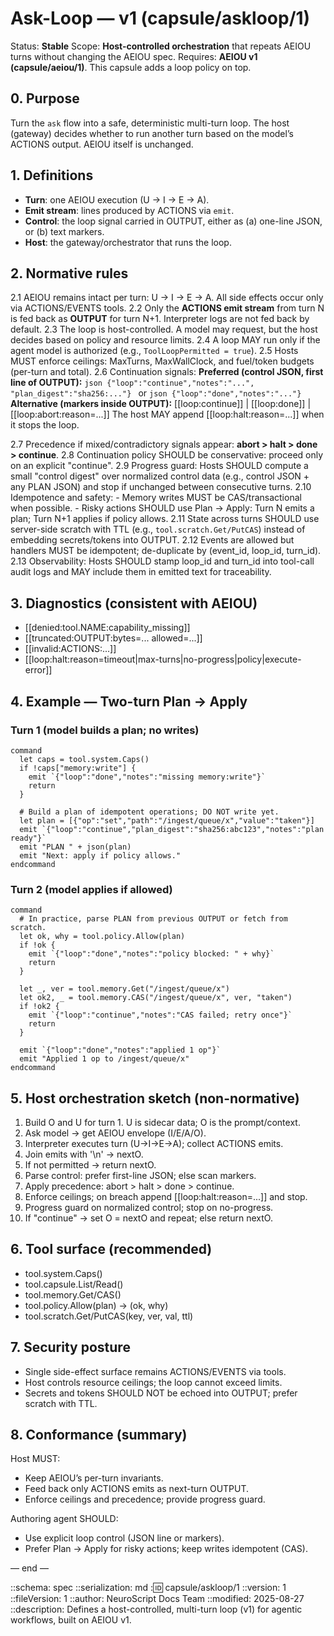 # Ask-Loop — v1 (capsule/askloop/1)

Status: **Stable**
Scope: **Host-controlled orchestration** that repeats AEIOU turns without changing the AEIOU spec.
Requires: **AEIOU v1 (capsule/aeiou/1)**. This capsule adds a loop policy on top.

## 0. Purpose
Turn the `ask` flow into a safe, deterministic multi-turn loop. The host (gateway) decides whether to run another turn based on the model’s ACTIONS output. AEIOU itself is unchanged.

## 1. Definitions
- **Turn**: one AEIOU execution (U → I → E → A).
- **Emit stream**: lines produced by ACTIONS via `emit`.
- **Control**: the loop signal carried in OUTPUT, either as (a) one-line JSON, or (b) text markers.
- **Host**: the gateway/orchestrator that runs the loop.

## 2. Normative rules
2.1 AEIOU remains intact per turn: U → I → E → A. All side effects occur only via ACTIONS/EVENTS tools.
2.2 Only the **ACTIONS emit stream** from turn N is fed back as **OUTPUT** for turn N+1. Interpreter logs are not fed back by default.
2.3 The loop is host-controlled. A model may request, but the host decides based on policy and resource limits.
2.4 A loop MAY run only if the agent model is authorized (e.g., `ToolLoopPermitted = true`).
2.5 Hosts MUST enforce ceilings: MaxTurns, MaxWallClock, and fuel/token budgets (per-turn and total).
2.6 Continuation signals:
    **Preferred (control JSON, first line of OUTPUT):**
    ```json
    {"loop":"continue","notes":"...", "plan_digest":"sha256:..."}
    ```
    or
    ```json
    {"loop":"done","notes":"..."}
    ```
    **Alternative (markers inside OUTPUT):**
    [[loop:continue]] | [[loop:done]] | [[loop:abort:reason=...]]
    The host MAY append [[loop:halt:reason=...]] when it stops the loop.

2.7 Precedence if mixed/contradictory signals appear: **abort > halt > done > continue**.
2.8 Continuation policy SHOULD be conservative: proceed only on an explicit "continue".
2.9 Progress guard: Hosts SHOULD compute a small "control digest" over normalized control data (e.g., control JSON + any PLAN JSON) and stop if unchanged between consecutive turns.
2.10 Idempotence and safety:
     - Memory writes MUST be CAS/transactional when possible.
     - Risky actions SHOULD use Plan → Apply: Turn N emits a plan; Turn N+1 applies if policy allows.
2.11 State across turns SHOULD use server-side scratch with TTL (e.g., `tool.scratch.Get/PutCAS`) instead of embedding secrets/tokens into OUTPUT.
2.12 Events are allowed but handlers MUST be idempotent; de-duplicate by (event_id, loop_id, turn_id).
2.13 Observability: Hosts SHOULD stamp loop_id and turn_id into tool-call audit logs and MAY include them in emitted text for traceability.

## 3. Diagnostics (consistent with AEIOU)
- [[denied:tool.NAME:capability_missing]]
- [[truncated:OUTPUT:bytes=... allowed=...]]
- [[invalid:ACTIONS:...]]
- [[loop:halt:reason=timeout|max-turns|no-progress|policy|execute-error]]

## 4. Example — Two-turn Plan → Apply
### Turn 1 (model builds a plan; no writes)
```neuroscript
command
  let caps = tool.system.Caps()
  if !caps["memory:write"] {
    emit `{"loop":"done","notes":"missing memory:write"}`
    return
  }

  # Build a plan of idempotent operations; DO NOT write yet.
  let plan = [{"op":"set","path":"/ingest/queue/x","value":"taken"}]
  emit `{"loop":"continue","plan_digest":"sha256:abc123","notes":"plan ready"}`
  emit "PLAN " + json(plan)
  emit "Next: apply if policy allows."
endcommand
```

### Turn 2 (model applies if allowed)
```neuroscript
command
  # In practice, parse PLAN from previous OUTPUT or fetch from scratch.
  let ok, why = tool.policy.Allow(plan)
  if !ok {
    emit `{"loop":"done","notes":"policy blocked: " + why}`
    return
  }

  let _, ver = tool.memory.Get("/ingest/queue/x")
  let ok2, _ = tool.memory.CAS("/ingest/queue/x", ver, "taken")
  if !ok2 {
    emit `{"loop":"continue","notes":"CAS failed; retry once"}`
    return
  }

  emit `{"loop":"done","notes":"applied 1 op"}`
  emit "Applied 1 op to /ingest/queue/x"
endcommand
```

## 5. Host orchestration sketch (non-normative)
1) Build O and U for turn 1. U is sidecar data; O is the prompt/context.
2) Ask model → get AEIOU envelope (I/E/A/O).
3) Interpreter executes turn (U→I→E→A); collect ACTIONS emits.
4) Join emits with '\n' → nextO.
5) If not permitted → return nextO.
6) Parse control: prefer first-line JSON; else scan markers.
7) Apply precedence: abort > halt > done > continue.
8) Enforce ceilings; on breach append [[loop:halt:reason=...]] and stop.
9) Progress guard on normalized control; stop on no-progress.
10) If "continue" → set O = nextO and repeat; else return nextO.

## 6. Tool surface (recommended)
- tool.system.Caps()
- tool.capsule.List/Read()
- tool.memory.Get/CAS()
- tool.policy.Allow(plan) -> (ok, why)
- tool.scratch.Get/PutCAS(key, ver, val, ttl)

## 7. Security posture
- Single side-effect surface remains ACTIONS/EVENTS via tools.
- Host controls resource ceilings; the loop cannot exceed limits.
- Secrets and tokens SHOULD NOT be echoed into OUTPUT; prefer scratch with TTL.

## 8. Conformance (summary)
Host MUST:
- Keep AEIOU’s per-turn invariants.
- Feed back only ACTIONS emits as next-turn OUTPUT.
- Enforce ceilings and precedence; provide progress guard.

Authoring agent SHOULD:
- Use explicit loop control (JSON line or markers).
- Prefer Plan → Apply for risky actions; keep writes idempotent (CAS).

— end —

::schema: spec
::serialization: md
::id: capsule/askloop/1
::version: 1
::fileVersion: 1
::author: NeuroScript Docs Team
::modified: 2025-08-27
::description: Defines a host-controlled, multi-turn loop (v1) for agentic workflows, built on AEIOU v1.